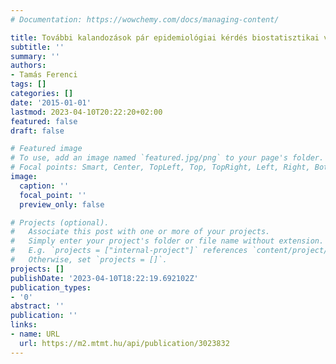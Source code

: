 ```yaml
---
# Documentation: https://wowchemy.com/docs/managing-content/

title: További kalandozások pár epidemiológiai kérdés biostatisztikai vetületei kapcsán
subtitle: ''
summary: ''
authors:
- Tamás Ferenci
tags: []
categories: []
date: '2015-01-01'
lastmod: 2023-04-10T20:22:20+02:00
featured: false
draft: false

# Featured image
# To use, add an image named `featured.jpg/png` to your page's folder.
# Focal points: Smart, Center, TopLeft, Top, TopRight, Left, Right, BottomLeft, Bottom, BottomRight.
image:
  caption: ''
  focal_point: ''
  preview_only: false

# Projects (optional).
#   Associate this post with one or more of your projects.
#   Simply enter your project's folder or file name without extension.
#   E.g. `projects = ["internal-project"]` references `content/project/deep-learning/index.md`.
#   Otherwise, set `projects = []`.
projects: []
publishDate: '2023-04-10T18:22:19.692102Z'
publication_types:
- '0'
abstract: ''
publication: ''
links:
- name: URL
  url: https://m2.mtmt.hu/api/publication/3023832
---
```

